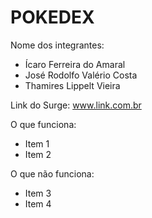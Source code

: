 # POKEDEX

Nome dos integrantes: 
- Ícaro Ferreira do Amaral
- José Rodolfo Valério Costa
- Thamires Lippelt Vieira

Link do Surge: www.link.com.br

O que funciona:
- Item 1
- Item 2

O que não funciona: 
- Item 3
- Item 4
